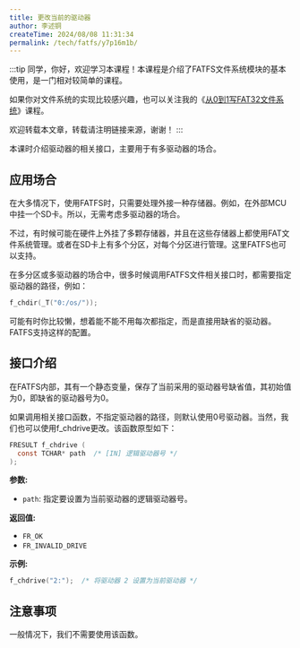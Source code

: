 ```yaml
---
title: 更改当前的驱动器
author: 李述铜
createTime: 2024/08/08 11:31:34
permalink: /tech/fatfs/y7p16m1b/
---
```

:::tip
同学，你好，欢迎学习本课程！本课程是介绍了FATFS文件系统模块的基本使用，是一门相对较简单的课程。

如果你对文件系统的实现比较感兴趣，也可以关注我的《[从0到1写FAT32文件系统](https://wuptg.xetlk.com/s/VeHie)》课程。

欢迎转载本文章，转载请注明链接来源，谢谢！
:::

本课时介绍驱动器的相关接口，主要用于有多驱动器的场合。


## 应用场合
在大多情况下，使用FATFS时，只需要处理外接一种存储器。例如，在外部MCU中挂一个SD卡。所以，无需考虑多驱动器的场合。

不过，有时候可能在硬件上外挂了多颗存储器，并且在这些存储器上都使用FAT文件系统管理。或者在SD卡上有多个分区，对每个分区进行管理。这里FATFS也可以支持。

在多分区或多驱动器的场合中，很多时候调用FATFS文件相关接口时，都需要指定驱动器的路径，例如：

```c
f_chdir(_T("0:/os/"));
```

可能有时你比较懒，想着能不能不用每次都指定，而是直接用缺省的驱动器。FATFS支持这样的配置。

## 接口介绍
在FATFS内部，其有一个静态变量，保存了当前采用的驱动器号缺省值，其初始值为0，即缺省的驱动器号为0。

如果调用相关接口函数，不指定驱动器的路径，则默认使用0号驱动器。当然，我们也可以使用f_chdrive更改。该函数原型如下：

```c
FRESULT f_chdrive (
  const TCHAR* path  /* [IN] 逻辑驱动器号 */
);
```
**参数:**

- `path`: 指定要设置为当前驱动器的逻辑驱动器号。

**返回值:**

- `FR_OK`
- `FR_INVALID_DRIVE`

**示例:**
```c
f_chdrive("2:");  /* 将驱动器 2 设置为当前驱动器 */
```
## 注意事项
一般情况下，我们不需要使用该函数。



